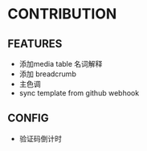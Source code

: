 # CONTRIBUTION


## FEATURES

- 添加media table 名词解释
- 添加 breadcrumb
- 主色调
- sync template from github webhook

## CONFIG

- 验证码倒计时

